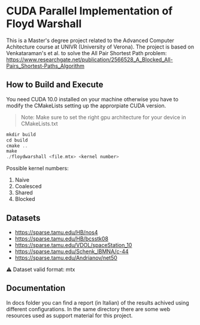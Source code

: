 # CUDA Parallel Implementation of Floyd Warshall
This is a Master's degree project related to the Advanced Computer Achitecture course at UNIVR (University of Verona). 
The project is based on Venkataraman's et al. to solve the All Pair Shortest Path problem: https://www.researchgate.net/publication/2566528_A_Blocked_All-Pairs_Shortest-Paths_Algorithm

## How to Build and Execute
You need CUDA 10.0 installed on your machine otherwise you have to modify the CMakeLists setting up the approrpiate CUDA version.

> Note: Make sure to set the right gpu architecture for your device in CMakeLists.txt

```cpp
mkdir build
cd build
cmake ..
make
./floydwarshall <file.mtx> <kernel number>
```

Possible kernel numbers:
1) Naive
2) Coalesced
1) Shared
2) Blocked

## Datasets

- https://sparse.tamu.edu/HB/nos4
- https://sparse.tamu.edu/HB/bcsstk08
- https://sparse.tamu.edu/VDOL/spaceStation_10
- https://sparse.tamu.edu/Schenk_IBMNA/c-44
- https://sparse.tamu.edu/Andrianov/net50

⚠️ Dataset valid format: mtx

## Documentation
In docs folder you can find a report (in Italian) of the results achived using different configurations.
In the same directory there are some web resources used as support material for this project.
